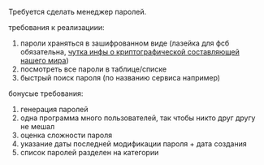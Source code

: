 Требуется сделать менеджер паролей.

требования к реализациии:

1. пароли храняться в зашифрованном виде (лазейка для фсб обязательна, [чутка инфы о криптографической составляющей нашего мира](https://python-scripts.com/encryption-cryptography))
1. посмотреть все пароли в таблице/списке
1. быстрый поиск пароля (по названию сервиса например)

бонусые требования:

1. генерация паролей
1. одна программа много пользователей, так чтобы никто друг другу не мешал
1. оценка сложности пароля
1. указание даты последней модификации пароля + дата создания
1. список паролей разделен на категории